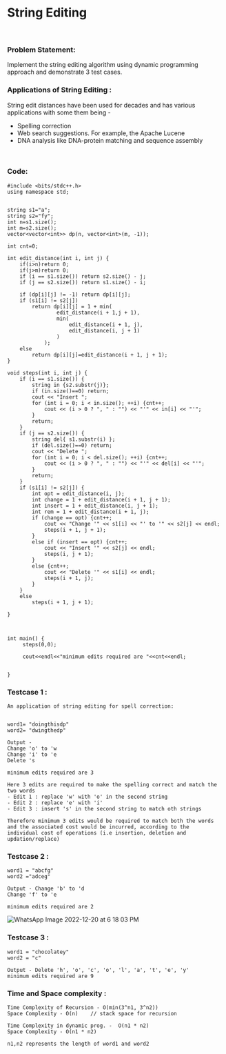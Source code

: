 # String Editing
<br/>

### Problem Statement:
Implement the string editing algorithm using dynamic programming approach and demonstrate 3 test cases.



### Applications of String Editing :
String edit distances have been used for decades and has various applications with some them being -
- Spelling correction
- Web search suggestions. For example, the Apache Lucene
- DNA analysis like DNA-protein matching and sequence assembly
<br>



### Code:
```
#include <bits/stdc++.h>
using namespace std;


string s1="a";
string s2="fy";
int n=s1.size();
int m=s2.size();
vector<vector<int>> dp(n, vector<int>(m, -1));

int cnt=0;

int edit_distance(int i, int j) {
    if(i>n)return 0;
    if(j>m)return 0;
	if (i == s1.size()) return s2.size() - j;
	if (j == s2.size()) return s1.size() - i;

	if (dp[i][j] != -1) return dp[i][j];
	if (s1[i] != s2[j])
		return dp[i][j] = 1 + min(
				edit_distance(i + 1,j + 1), 
				min(
					edit_distance(i + 1, j), 
					edit_distance(i, j + 1) 
				) 
			);
	else
		return dp[i][j]=edit_distance(i + 1, j + 1);
}

void steps(int i, int j) {
	if (i == s1.size()) {
		string in {s2.substr(j)};
		if (in.size()==0) return;
		cout << "Insert ";
		for (int i = 0; i < in.size(); ++i) {cnt++;
			cout << (i > 0 ? ", " : "") << "'" << in[i] << "'";
		}
		return;
	}
	if (j == s2.size()) {
		string del{ s1.substr(i) };
		if (del.size()==0) return;
		cout << "Delete ";
		for (int i = 0; i < del.size(); ++i) {cnt++;
			cout << (i > 0 ? ", " : "") << "'" << del[i] << "'";
		}
		return;
	}
	if (s1[i] != s2[j]) {
		int opt = edit_distance(i, j);
		int change = 1 + edit_distance(i + 1, j + 1);
		int insert = 1 + edit_distance(i, j + 1);
		int rem = 1 + edit_distance(i + 1, j);
		if (change == opt) {cnt++;
			cout << "Change '" << s1[i] << "' to '" << s2[j] << endl;
			steps(i + 1, j + 1);
		}
		else if (insert == opt) {cnt++;
			cout << "Insert '" << s2[j] << endl;
			steps(i, j + 1);
		}
		else {cnt++;
			cout << "Delete '" << s1[i] << endl;
			steps(i + 1, j);
		}
	}
	else
		steps(i + 1, j + 1);

}



int main() {
     steps(0,0);
     
     cout<<endl<<"minimum edits required are "<<cnt<<endl;
    
    
}     

```

### Testcase 1 :
```
An application of string editing for spell correction:


word1= "doingthisdp"
word2= "dwingthedp"

Output - 
Change 'o' to 'w
Change 'i' to 'e
Delete 's

minimum edits required are 3

Here 3 edits are required to make the spelling correct and match the two words
- Edit 1 : replace 'w' with 'o' in the second string
- Edit 2 : replace 'e' with 'i'
- Edit 3 : insert 's' in the second string to match oth strings

Therefore minimum 3 edits would be required to match both the words and the associated cost would be incurred, according to the 
individual cost of operations (i.e insertion, deletion and updation/replace)
```

### Testcase 2 :
```
word1 = "abcfg"
word2 ="adceg"

Output - Change 'b' to 'd
Change 'f' to 'e

minimum edits required are 2
```

![WhatsApp Image 2022-12-20 at 6 18 03 PM](https://user-images.githubusercontent.com/91744743/208671162-c9ecf2d0-d4ab-4322-a8cd-960825e6e9eb.jpeg)

### Testcase 3 :
```
word1 = "chocolatey"
word2 = "c"

Output - Delete 'h', 'o', 'c', 'o', 'l', 'a', 't', 'e', 'y'
minimum edits required are 9
```

### Time and Space complexity :
```
Time Complexity of Recursion - O(min(3^n1, 3^n2)) 
Space Complexity - O(n)    // stack space for recursion

Time Complexity in dynamic prog. -  O(n1 * n2)
Space Complexity - O(n1 * n2)

n1,n2 represents the length of word1 and word2

```
